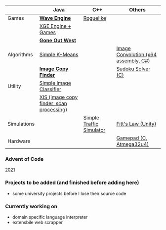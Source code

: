 
|             | Java                                                                             | C++                                                                                | Others                                                                          |
|-------------|----------------------------------------------------------------------------------|------------------------------------------------------------------------------------|---------------------------------------------------------------------------------|
| Games       | **[Wave Engine](https://github.com/kamil-sita/wave-engine)**                         | [Roguelike](https://github.com/kamil-sita/cpp-roguelike)                           |                                                                                 |
|             | [XGE Engine + Games](https://github.com/kamil-sita/xge-games-archive)            |                                                                                    |                                                                                 |
| | **[Gone Out West](https://github.com/kamil-sita/gone-out-west)** | | |
| Algorithms  | [Simple K-Means](https://github.com/kamil-sita/simple_kmeans)                    |                                                                                    | [Image Convolution (x64 assembly, C#)](https://github.com/kamil-sita/asm-convolution) |
| | **[Image Copy Finder](https://github.com/kamil-sita/image-copy-finder)** | | [Sudoku Solver (C)](https://github.com/kamil-sita/sudoku-solver-c) |
| Utility     | [Simple Image Classifier](https://github.com/kamil-sita/simple-image-classifier) |                                                                                    |                                                                                 |
|             | [XIS (image copy finder, scan processing)](https://github.com/kamil-sita/XIS)    |                                                                                    |                                                                                 |
| Simulations |                                                                                  | [Simple Traffic Simulator](https://github.com/kamil-sita/simple-traffic-simulator) | [Fitt's Law (Unity)](https://github.com/kamil-sita/pwsgu)                       |
| Hardware | | | [Gamepad (C, Atmega32u4)](https://github.com/kamil-sita/atmega32u4-gamepad) |


### Advent of Code

[2021](https://github.com/kamil-sita/advent-of-code-2021)

### Projects to be added (and finished before adding here)

* some university projects before I lose their source code

### Currently working on

* domain specific language interpreter
* extensbile web scrapper

